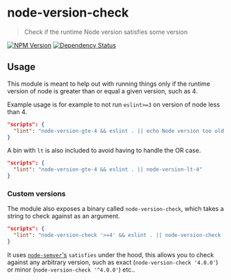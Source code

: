 # node-version-check
> Check if the runtime Node version satisfies some version

[![NPM Version][npm-image]][npm-url]
[![Dependency Status][david-image]][david-url]

## Usage

This module is meant to help out with running things only if the runtime version of node is greater than or equal a
given version, such as 4.
 
Example usage is for example to not run `eslint>=3` on version of node less than 4.

```json
"scripts": {
  "lint": "node-version-gte-4 && eslint . || echo Node version too old to run linting"
}
```

A bin with `lt` is also included to avoid having to handle the OR case.

```json
"scripts": {
  "lint": "node-version-gte-4 && eslint . || node-version-lt-4"
}
```

### Custom versions

The module also exposes a binary called `node-version-check`, which takes a string to check against as an
argument.

```json
"scripts": {
  "lint": "node-version-check '>=4' && eslint . || node-version-check '<4'"
}
```

It uses [`node-semver`'s](https://github.com/npm/node-semver) `satisfies` under the hood, this allows you to check
against any arbitrary version, such as exact (`node-version-check '4.0.0'`) or minor (`node-version-check '^4.0.0'`)
etc..

[npm-url]: https://npmjs.org/package/node-version-check
[npm-image]: https://img.shields.io/npm/v/node-version-check.svg
[david-url]: https://david-dm.org/SimenB/node-version-check
[david-image]: https://img.shields.io/david/SimenB/node-version-check.svg
